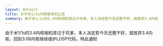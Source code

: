 ```yaml
---
layout: default
title: 关于米1/1s内核版本的公告
summary: 由于米1/1s的3.4内核相机库过于坑爹，本人决定若今天还整不好，就放弃3.4内核，回到3.08内核继续维护LOSP代码，特此通知
---
```

由于米1/1s的3.4内核相机库过于坑爹，本人决定若今天还整不好，就放弃3.4内核，回到3.08内核继续维护LOSP代码，特此通知
